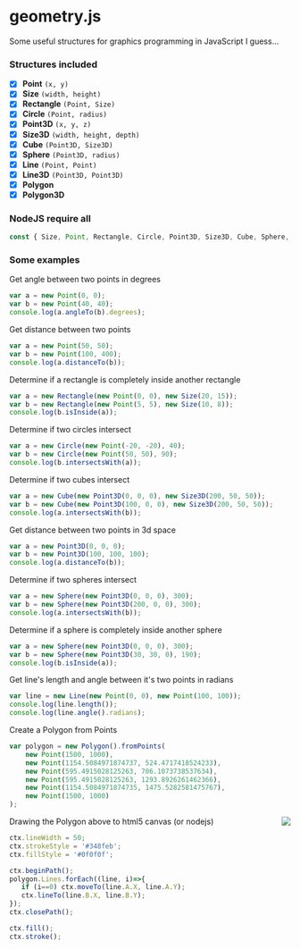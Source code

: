 # geometry.js
Some useful structures for graphics programming in JavaScript I guess...

### Structures included
- [x] **Point** `(x, y)`
- [x] **Size** `(width, height)`
- [x] **Rectangle** `(Point, Size)`
- [x] **Circle** `(Point, radius)`
- [x] **Point3D** `(x, y, z)`
- [x] **Size3D** `(width, height, depth)`
- [x] **Cube** `(Point3D, Size3D)`
- [x] **Sphere** `(Point3D, radius)`
- [x] **Line** `(Point, Point)`
- [x] **Line3D** `(Point3D, Point3D)`
- [x] **Polygon**
- [x] **Polygon3D**

### NodeJS require all
```javascript
const { Size, Point, Rectangle, Circle, Point3D, Size3D, Cube, Sphere, Line, Line3D, Polygon, Polygon3D } = require('./geometry.js');
```

### Some examples
Get angle between two points in degrees
```javascript
var a = new Point(0, 0);
var b = new Point(40, 40);
console.log(a.angleTo(b).degrees);
```

Get distance between two points
```javascript
var a = new Point(50, 50);
var b = new Point(100, 400);
console.log(a.distanceTo(b));
```

Determine if a rectangle is completely inside another rectangle
```javascript
var a = new Rectangle(new Point(0, 0), new Size(20, 15));
var b = new Rectangle(new Point(5, 5), new Size(10, 8));
console.log(b.isInside(a));
```

Determine if two circles intersect
```javascript
var a = new Circle(new Point(-20, -20), 40);
var b = new Circle(new Point(50, 50), 90);
console.log(b.intersectsWith(a));
```

Determine if two cubes intersect
```javascript
var a = new Cube(new Point3D(0, 0, 0), new Size3D(200, 50, 50));
var b = new Cube(new Point3D(100, 0, 0), new Size3D(200, 50, 50));
console.log(a.intersectsWith(b));
```

Get distance between two points in 3d space
```javascript
var a = new Point3D(0, 0, 0);
var b = new Point3D(100, 100, 100);
console.log(a.distanceTo(b));
```



Determine if two spheres intersect
```javascript
var a = new Sphere(new Point3D(0, 0, 0), 300);
var b = new Sphere(new Point3D(200, 0, 0), 300);
console.log(a.intersectsWith(b));
```

Determine if a sphere is completely inside another sphere
```javascript
var a = new Sphere(new Point3D(0, 0, 0), 300);
var b = new Sphere(new Point3D(30, 30, 0), 190);
console.log(b.isInside(a));
```

Get line's length and angle between it's two points in radians
```javascript
var line = new Line(new Point(0, 0), new Point(100, 100));
console.log(line.length());
console.log(line.angle().radians);
```

Create a Polygon from Points
```javascript
var polygon = new Polygon().fromPoints(
    new Point(1500, 1000),
    new Point(1154.5084971874737, 524.4717418524233),
    new Point(595.4915028125263, 706.1073738537634),
    new Point(595.4915028125263, 1293.8926261462366),
    new Point(1154.5084971874735, 1475.5282581475767),
    new Point(1500, 1000)
);
```

Drawing the Polygon above to html5 canvas (or nodejs)
<img src="https://i.ibb.co/XsvYkcF/image.png" align="right">
```javascript
ctx.lineWidth = 50;
ctx.strokeStyle = '#348feb';
ctx.fillStyle = '#0f0f0f';

ctx.beginPath();
polygon.Lines.forEach((line, i)=>{
   if (i==0) ctx.moveTo(line.A.X, line.A.Y);
   ctx.lineTo(line.B.X, line.B.Y);
});
ctx.closePath();

ctx.fill();
ctx.stroke();
```
